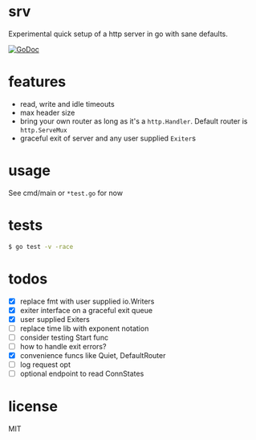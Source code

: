 # srv
Experimental quick setup of a http server in go with sane defaults.

[![GoDoc](https://godoc.org/github.com/karlpokus/srv?status.svg)](https://godoc.org/github.com/karlpokus/srv)

# features
- read, write and idle timeouts
- max header size
- bring your own router as long as it's a `http.Handler`. Default router is `http.ServeMux`
- graceful exit of server and any user supplied `Exiter`s

# usage
See cmd/main or `*test.go` for now

# tests
```bash
$ go test -v -race
```

# todos
- [x] replace fmt with user supplied io.Writers
- [x] exiter interface on a graceful exit queue
- [x] user supplied Exiters
- [ ] replace time lib with exponent notation
- [ ] consider testing Start func
- [ ] how to handle exit errors?
- [x] convenience funcs like Quiet, DefaultRouter
- [ ] log request opt
- [ ] optional endpoint to read ConnStates

# license
MIT
